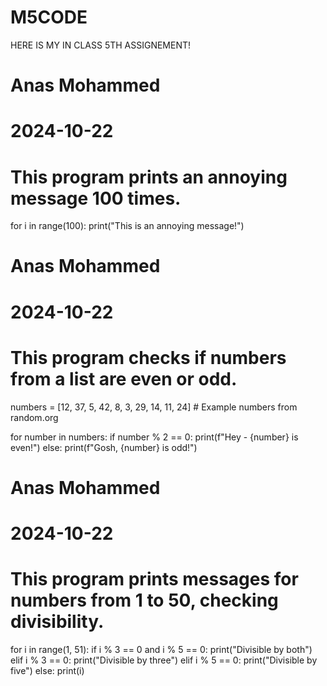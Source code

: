 # M5CODE
HERE IS MY IN CLASS 5TH ASSIGNEMENT!
# Anas Mohammed
# 2024-10-22
# This program prints an annoying message 100 times.

for i in range(100):
    print("This is an annoying message!")

# Anas Mohammed
# 2024-10-22
# This program checks if numbers from a list are even or odd.

numbers = [12, 37, 5, 42, 8, 3, 29, 14, 11, 24]  # Example numbers from random.org

for number in numbers:
    if number % 2 == 0:
        print(f"Hey - {number} is even!")
    else:
        print(f"Gosh, {number} is odd!")

# Anas Mohammed
# 2024-10-22
# This program prints messages for numbers from 1 to 50, checking divisibility.

for i in range(1, 51):
    if i % 3 == 0 and i % 5 == 0:
        print("Divisible by both")
    elif i % 3 == 0:
        print("Divisible by three")
    elif i % 5 == 0:
        print("Divisible by five")
    else:
        print(i)

